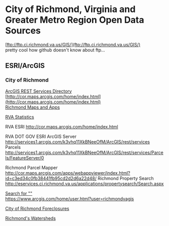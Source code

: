 # City of Richmond, Virginia and Greater Metro Region Open Data Sources  

[ftp://ftp.ci.richmond.va.us/GIS/](ftp://ftp.ci.richmond.va.us/GIS/)  
pretty cool how github doesn't know about ftp...  

## ESRI/ArcGIS  
### City of Richmond  
[ArcGIS REST Services Directory](https://services1.arcgis.com/k3vhq11XkBNeeOfM/ArcGIS/rest/services)  
[http://cor.maps.arcgis.com/home/index.html](http://cor.maps.arcgis.com/home/index.html)  
[Richmond Maps and Apps](https://www.arcgis.com/home/group.html?id=466049e2e72b4a69947f99ea5591426c#overview)  


[RVA Statistics](https://rvastatistics.com/)  


RVA ESRI
http://cor.maps.arcgis.com/home/index.html

RVA DOT GOV ESRI ArcGIS Server
http://services1.arcgis.com/k3vhq11XkBNeeOfM/ArcGIS/rest/services
Parcels
http://services1.arcgis.com/k3vhq11XkBNeeOfM/ArcGIS/rest/services/Parcels/FeatureServer/0


Richmond Parcel Mapper
http://cor.maps.arcgis.com/apps/webappviewer/index.html?id=c3ed34c0fb38441fb95cd2d2d6a22d48/
Richmond Property Search
http://eservices.ci.richmond.va.us/applications/propertysearch/Search.aspx


[Search for ""](http://www.arcgis.com/home/search.html?q=richmond&start=1&sortOrder=desc&sortField=relevance)  
https://www.arcgis.com/home/user.html?user=richmondvagis


[City of Richmond Foreclosures](http://idx.richmondvamls.net/i/Foreclosures_City_of_Richmond)  

[Richmond's Watersheds](http://www.rvah2o.org/richmonds-watersheds/)  
